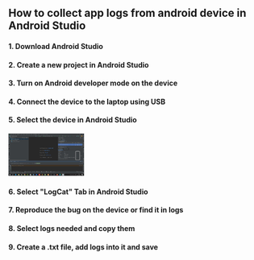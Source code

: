 ## How to collect app logs from android device in Android Studio

#### 1. Download Android Studio
#### 2. Create a new project in Android Studio
#### 3. Turn on Android developer mode on the device
#### 4. Connect the device to the laptop using USB
#### 5. Select the device in Android Studio
<div>
<a href="https://github.com/DariaMartinovskaya/Android_Studio/blob/main/Screen_Android_Studio_Remote_device.jpg" target="_blank" rel="noreferrer"><img src="https://github.com/DariaMartinovskaya/Android_Studio/blob/main/Screen_Android_Studio_Remote_device.jpg" alt="Device" width="150"></a>

#### 6. Select "LogCat" Tab in Android Studio
#### 7. Reproduce the bug on the device or find it in logs 
#### 8. Select logs needed and copy them 
#### 9. Create a .txt file, add logs into it and save
